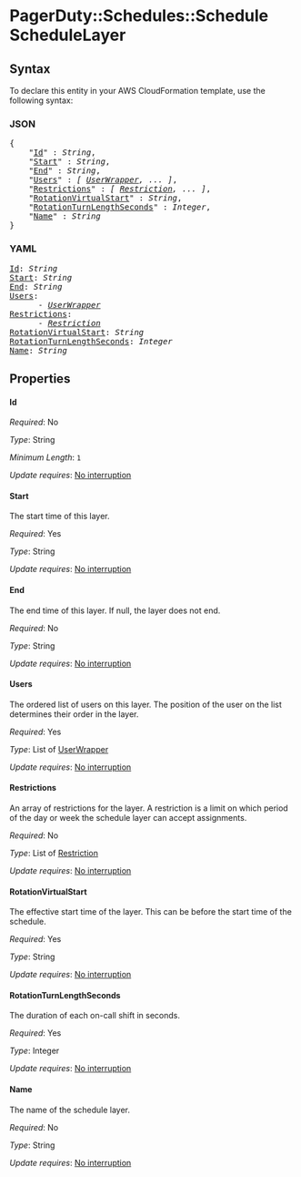 # PagerDuty::Schedules::Schedule ScheduleLayer

## Syntax

To declare this entity in your AWS CloudFormation template, use the following syntax:

### JSON

<pre>
{
    "<a href="#id" title="Id">Id</a>" : <i>String</i>,
    "<a href="#start" title="Start">Start</a>" : <i>String</i>,
    "<a href="#end" title="End">End</a>" : <i>String</i>,
    "<a href="#users" title="Users">Users</a>" : <i>[ <a href="userwrapper.md">UserWrapper</a>, ... ]</i>,
    "<a href="#restrictions" title="Restrictions">Restrictions</a>" : <i>[ <a href="restriction.md">Restriction</a>, ... ]</i>,
    "<a href="#rotationvirtualstart" title="RotationVirtualStart">RotationVirtualStart</a>" : <i>String</i>,
    "<a href="#rotationturnlengthseconds" title="RotationTurnLengthSeconds">RotationTurnLengthSeconds</a>" : <i>Integer</i>,
    "<a href="#name" title="Name">Name</a>" : <i>String</i>
}
</pre>

### YAML

<pre>
<a href="#id" title="Id">Id</a>: <i>String</i>
<a href="#start" title="Start">Start</a>: <i>String</i>
<a href="#end" title="End">End</a>: <i>String</i>
<a href="#users" title="Users">Users</a>: <i>
      - <a href="userwrapper.md">UserWrapper</a></i>
<a href="#restrictions" title="Restrictions">Restrictions</a>: <i>
      - <a href="restriction.md">Restriction</a></i>
<a href="#rotationvirtualstart" title="RotationVirtualStart">RotationVirtualStart</a>: <i>String</i>
<a href="#rotationturnlengthseconds" title="RotationTurnLengthSeconds">RotationTurnLengthSeconds</a>: <i>Integer</i>
<a href="#name" title="Name">Name</a>: <i>String</i>
</pre>

## Properties

#### Id

_Required_: No

_Type_: String

_Minimum Length_: <code>1</code>

_Update requires_: [No interruption](https://docs.aws.amazon.com/AWSCloudFormation/latest/UserGuide/using-cfn-updating-stacks-update-behaviors.html#update-no-interrupt)

#### Start

The start time of this layer.

_Required_: Yes

_Type_: String

_Update requires_: [No interruption](https://docs.aws.amazon.com/AWSCloudFormation/latest/UserGuide/using-cfn-updating-stacks-update-behaviors.html#update-no-interrupt)

#### End

The end time of this layer. If null, the layer does not end.

_Required_: No

_Type_: String

_Update requires_: [No interruption](https://docs.aws.amazon.com/AWSCloudFormation/latest/UserGuide/using-cfn-updating-stacks-update-behaviors.html#update-no-interrupt)

#### Users

The ordered list of users on this layer. The position of the user on the list determines their order in the layer.

_Required_: Yes

_Type_: List of <a href="userwrapper.md">UserWrapper</a>

_Update requires_: [No interruption](https://docs.aws.amazon.com/AWSCloudFormation/latest/UserGuide/using-cfn-updating-stacks-update-behaviors.html#update-no-interrupt)

#### Restrictions

An array of restrictions for the layer. A restriction is a limit on which period of the day or week the schedule layer can accept assignments.

_Required_: No

_Type_: List of <a href="restriction.md">Restriction</a>

_Update requires_: [No interruption](https://docs.aws.amazon.com/AWSCloudFormation/latest/UserGuide/using-cfn-updating-stacks-update-behaviors.html#update-no-interrupt)

#### RotationVirtualStart

The effective start time of the layer. This can be before the start time of the schedule.

_Required_: Yes

_Type_: String

_Update requires_: [No interruption](https://docs.aws.amazon.com/AWSCloudFormation/latest/UserGuide/using-cfn-updating-stacks-update-behaviors.html#update-no-interrupt)

#### RotationTurnLengthSeconds

The duration of each on-call shift in seconds.

_Required_: Yes

_Type_: Integer

_Update requires_: [No interruption](https://docs.aws.amazon.com/AWSCloudFormation/latest/UserGuide/using-cfn-updating-stacks-update-behaviors.html#update-no-interrupt)

#### Name

The name of the schedule layer.

_Required_: No

_Type_: String

_Update requires_: [No interruption](https://docs.aws.amazon.com/AWSCloudFormation/latest/UserGuide/using-cfn-updating-stacks-update-behaviors.html#update-no-interrupt)

